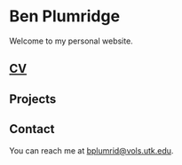 
# Ben Plumridge
Welcome to my personal website.

## [CV](https://benplumridge.github.io/CV.pdf)

## Projects

## Contact
You can reach me at  [bplumrid@vols.utk.edu](mailto:bplumrid@vols.utk.edu).
